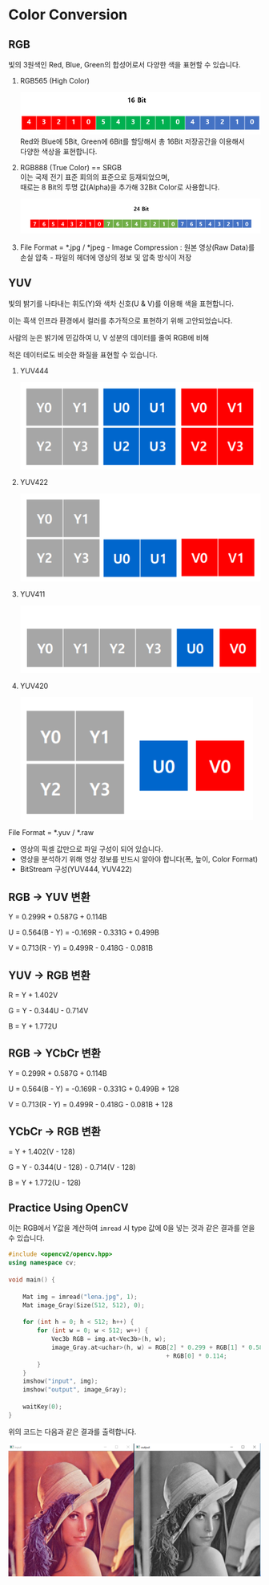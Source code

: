 # Color Conversion

## RGB

빛의 3원색인 Red, Blue, Green의 합성어로서 다양한 색을 표현할 수 있습니다.

1. RGB565 \(High Color\)

   ![](../.gitbook/assets/image%20%289%29.png)  
   Red와 Blue에 5Bit, Green에 6Bit를 할당해서 총 16Bit 저장공간을 이용해서  
   다양한 색상을 표현합니다.  

2. RGB888 \(True Color\) == SRGB  
   이는 국제 전기 표준 회의의 표준으로 등재되었으며,  
   때로는 8 Bit의 투명 값\(Alpha\)을 추가해 32Bit Color로 사용합니다.

   ![](../.gitbook/assets/image%20%284%29.png)

3. File Format = \*.jpg / \*jpeg - Image Compression : 원본 영상\(Raw Data\)를 손실 압축  - 파일의 헤더에 영상의 정보 및 압축 방식이 저장

## YUV

빛의 밝기를 나타내는 휘도\(Y\)와 색차 신호\(U & V\)를 이용해 색을 표현합니다.

이는 흑색 인프라 환경에서 컬러를 추가적으로 표현하기 위해 고안되었습니다.

사람의 눈은 밝기에 민감하여 U, V 성분의 데이터를 줄여 RGB에 비해 

적은 데이터로도 비슷한 화질을 표현할 수 있습니다.

1. YUV444

   ![](../.gitbook/assets/image%20%2812%29.png)

2. YUV422  


   ![](../.gitbook/assets/image%20%281%29.png)

3. YUV411  


   ![](../.gitbook/assets/image%20%2823%29.png)

4. YUV420  


   ![](../.gitbook/assets/image%20%2826%29.png)

File Format = \*.yuv / \*.raw

* 영상의 픽셀 값만으로 파일 구성이 되어 있습니다.
* 영상을 분석하기 위해 영상 정보를 반드시 알아야 합니다\(폭, 높이, Color Format\)
* BitStream 구성\(YUV444, YUV422\)

## RGB -&gt; YUV 변환

Y = 0.299R + 0.587G + 0.114B

U = 0.564\(B - Y\) = -0.169R - 0.331G + 0.499B

V = 0.713\(R - Y\) = 0.499R - 0.418G - 0.081B

## YUV -&gt; RGB 변환

R = Y + 1.402V

G = Y - 0.344U - 0.714V

B = Y + 1.772U

## RGB -&gt; YCbCr 변환

Y = 0.299R + 0.587G + 0.114B

U = 0.564\(B - Y\) = -0.169R - 0.331G + 0.499B + 128

V = 0.713\(R - Y\) = 0.499R - 0.418G - 0.081B + 128

## YCbCr -&gt; RGB 변환

 = Y + 1.402\(V - 128\)

G = Y - 0.344\(U - 128\) - 0.714\(V - 128\)

B = Y + 1.772\(U - 128\)

## Practice Using OpenCV

이는 RGB에서 Y값을 계산하여 `imread` 시 type 값에 0을 넣는 것과 같은 결과를 얻을 수 있습니다.

```cpp
#include <opencv2/opencv.hpp>
using namespace cv;

void main() {

	Mat img = imread("lena.jpg", 1);
	Mat image_Gray(Size(512, 512), 0);
	
	for (int h = 0; h < 512; h++) {
		for (int w = 0; w < 512; w++) {
			Vec3b RGB = img.at<Vec3b>(h, w);
			image_Gray.at<uchar>(h, w) = RGB[2] * 0.299 + RGB[1] * 0.587 
											+ RGB[0] * 0.114;
		}
	}
	imshow("input", img);
	imshow("output", image_Gray);

	waitKey(0);
}
```

위의 코드는 다음과 같은 결과를 출력합니다.

![](../.gitbook/assets/image%20%282%29.png)




